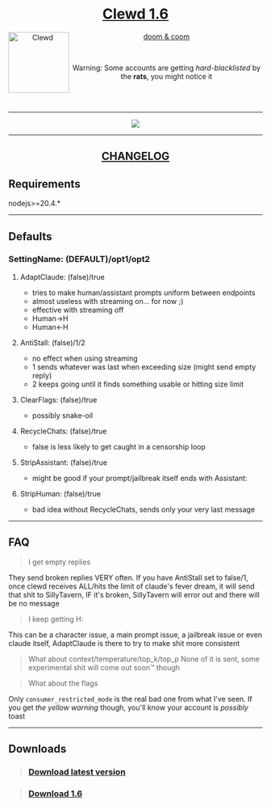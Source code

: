 <div align="center">
<a href="https://gitgud.io/ahsk/clewd/">
<h1>Clewd 1.6</h1>
  <img
    height="120"
    width="120"
    alt="Clewd"
    title="Clewd"
    src="https://gitgud.io/ahsk/clewd/-/raw/master/media/logo.png"
    align="left"
  />

doom & coom
</a>

<br>

Warning: Some accounts are getting _hard-blacklisted_ by the **rats**, you might notice it

<br>
<br>
<hr>
<a href="https://gitgud.io/ahsk/clewd/-/archive/1.6/clewd-1.6.zip">
   <img src="https://gitgud.io/ahsk/clewd/-/raw/1.6/program.png">
</a>
<hr>
<h2><a href="https://gitgud.io/ahsk/clewd/-/blob/master/CHANGELOG.md#16-to-20">CHANGELOG</a></h2>
</div>

## Requirements

nodejs>=20.4.*

---

## Defaults

### SettingName: (DEFAULT)/opt1/opt2

 1. AdaptClaude: (false)/true
    * tries to make human/assistant prompts uniform between endpoints
    * almost useless with streaming on... for now ;)
    * effective with streaming off
    * Human->H
    * Human<-H

 2. AntiStall: (false)/1/2
    * no effect when using streaming
    * 1 sends whatever was last when exceeding size (might send empty reply)
    * 2 keeps going until it finds something usable or hitting size limit

 3. ClearFlags: (false)/true
    * possibly snake-oil

 4. RecycleChats: (false)/true
    * false is less likely to get caught in a censorship loop

 5. StripAssistant: (false)/true
    * might be good if your prompt/jailbreak itself ends with Assistant: 

 6. StripHuman: (false)/true
    * bad idea without RecycleChats, sends only your very last message

---

## FAQ
> I get empty replies

They send broken replies VERY often. If you have AntiStall set to false/1, once clewd receives ALL/hits the limit of claude's fever dream, it will send that shit to SillyTavern, IF it's broken, SillyTavern will error out and there will be no message

> I keep getting H:

This can be a character issue, a main prompt issue, a jailbreak issue or even claude itself, AdaptClaude is there to try to make shit more consistent

> What about context/temperature/top_k/top_p
None of it is sent, some experimental shit will come out soon™ though

> What about the flags

Only `consumer_restricted_mode` is the real bad one from what I've seen. If you get *the yellow warning* though, you'll know your account is *possibly* toast

---

## Downloads

> ### [Download latest version](https://gitgud.io/ahsk/clewd/)

> ### [Download 1.6](https://gitgud.io/ahsk/clewd/-/archive/1.6/clewd-1.6.zip)